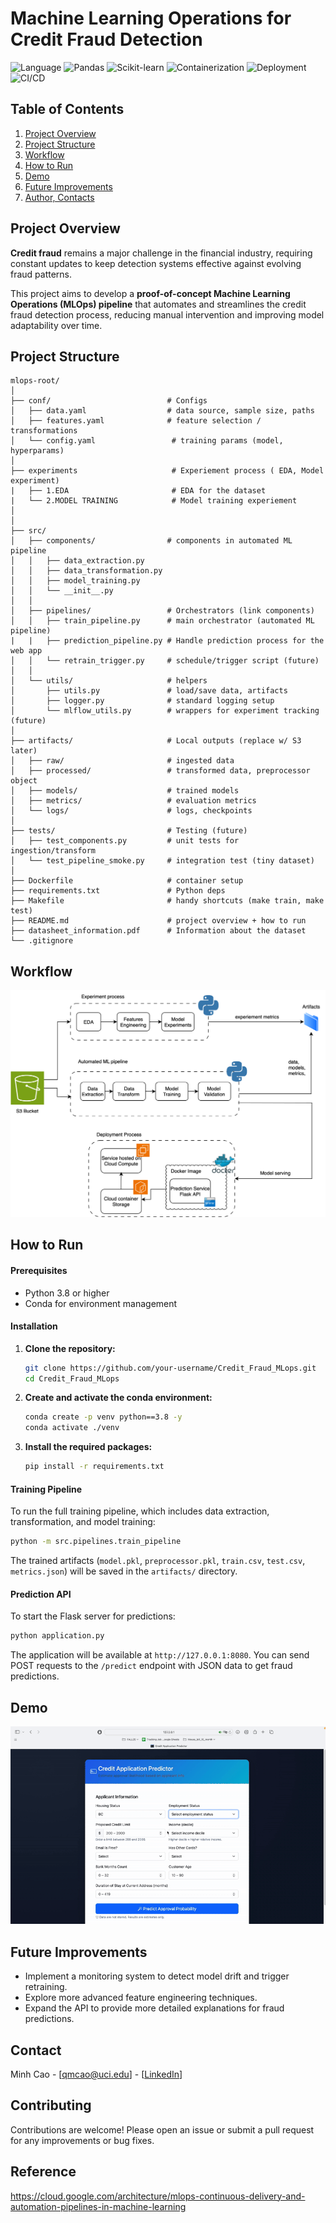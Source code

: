 # Machine Learning Operations for Credit Fraud Detection

![Language](https://img.shields.io/badge/Python-FFD43B?style=for-the-badge&logo=python&logoColor=blue)
![Pandas](https://img.shields.io/badge/Pandas-2C2D72?style=for-the-badge&logo=pandas&logoColor=white)
![Scikit-learn](https://img.shields.io/badge/scikit_learn-F7931E?style=for-the-badge&logo=scikit-learn&logoColor=white)
![Containerization](https://img.shields.io/badge/Docker-2CA5E0?style=for-the-badge&logo=docker&logoColor=white)
![Deployment](https://img.shields.io/badge/Amazon_Web_Services-FF9900?style=for-the-badge&logo=amazonwebservices&logoColor=white)
![CI/CD](https://img.shields.io/badge/GitHub_Actions-2088FF?style=for-the-badge&logo=github-actions&logoColor=white)


## Table of Contents
1. [Project Overview](#project-overview)
2. [Project Structure](#project-structure)
3. [Workflow](#workflow)
4. [How to Run](#how-to-run)
5. [Demo](#demo)
6. [Future Improvements](#future-improvements)
7. [Author, Contacts](#contact)


## Project Overview

**Credit fraud** remains a major challenge in the financial industry, requiring constant updates to keep detection systems effective against evolving fraud patterns.

This project aims to develop a **proof-of-concept Machine Learning Operations (MLOps) pipeline** that automates and streamlines the credit fraud detection process, reducing manual intervention and improving model adaptability over time.

## Project Structure
```
mlops-root/
│
├── conf/                          # Configs 
│   ├── data.yaml                  # data source, sample size, paths
│   ├── features.yaml              # feature selection / transformations
│   └── config.yaml                 # training params (model, hyperparams)
│
├── experiments                     # Experiement process ( EDA, Model experiment)
|   ├── 1.EDA                       # EDA for the dataset
|   └── 2.MODEL TRAINING            # Model training experiement 
│
│
├── src/
│   ├── components/                # components in automated ML pipeline
│   │   ├── data_extraction.py
│   │   ├── data_transformation.py
│   │   ├── model_training.py 
│   │   └── __init__.py
│   │
│   ├── pipelines/                 # Orchestrators (link components)
│   │   ├── train_pipeline.py      # main orchestrator (automated ML pipeline)
|   |   ├── prediction_pipeline.py # Handle prediction process for the web app
│   │   └── retrain_trigger.py     # schedule/trigger script (future)
│   │
│   └── utils/                     # helpers
│       ├── utils.py               # load/save data, artifacts
│       ├── logger.py              # standard logging setup
│       └── mlflow_utils.py        # wrappers for experiment tracking (future)
│
├── artifacts/                     # Local outputs (replace w/ S3 later)
│   ├── raw/                       # ingested data
│   ├── processed/                 # transformed data, preprocessor object
│   ├── models/                    # trained models
│   ├── metrics/                   # evaluation metrics
│   └── logs/                      # logs, checkpoints
│
├── tests/                         # Testing (future)
│   ├── test_components.py         # unit tests for ingestion/transform
│   └── test_pipeline_smoke.py     # integration test (tiny dataset)
│
├── Dockerfile                     # container setup  
├── requirements.txt               # Python deps
├── Makefile                       # handy shortcuts (make train, make test)
├── README.md                      # project overview + how to run
├── datasheet_information.pdf      # Information about the dataset
└── .gitignore

```

## Workflow

![My Diagram](diagrams/credit-mlops.drawio.svg)




## How to Run

#### Prerequisites
- Python 3.8 or higher
- Conda for environment management

#### Installation
1.  **Clone the repository:**
    ```bash
    git clone https://github.com/your-username/Credit_Fraud_MLops.git
    cd Credit_Fraud_MLops
    ```
2.  **Create and activate the conda environment:**
    ```bash
    conda create -p venv python==3.8 -y
    conda activate ./venv
    ```
3.  **Install the required packages:**
    ```bash
    pip install -r requirements.txt
    ```



#### Training Pipeline
To run the full training pipeline, which includes data extraction, transformation, and model training:
```bash
python -m src.pipelines.train_pipeline
```
The trained artifacts (`model.pkl`, `preprocessor.pkl`, `train.csv`, `test.csv`, `metrics.json`) will be saved in the `artifacts/` directory.

#### Prediction API
To start the Flask server for predictions:
```bash
python application.py
```
The application will be available at `http://127.0.0.1:8080`. You can send POST requests to the `/predict` endpoint with JSON data to get fraud predictions.


## Demo
![Demo](diagrams/credit-mlops-demo-800x500.gif)

## Future Improvements
- Implement a monitoring system to detect model drift and trigger retraining.
- Explore more advanced feature engineering techniques.
- Expand the API to provide more detailed explanations for fraud predictions.

## Contact
Minh Cao - [qmcao@uci.edu] - [[LinkedIn](https://www.linkedin.com/in/minhcao-uci/)]


## Contributing

Contributions are welcome! Please open an issue or submit a pull request for any improvements or bug fixes.


## Reference
https://cloud.google.com/architecture/mlops-continuous-delivery-and-automation-pipelines-in-machine-learning
